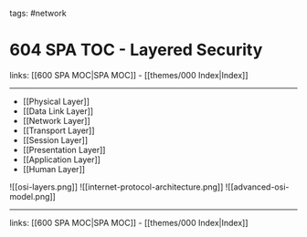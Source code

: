 tags: #network

# 604 SPA TOC - Layered Security

links: [[600 SPA MOC|SPA MOC]] - [[themes/000 Index|Index]]

---

- [[Physical Layer]]
- [[Data Link Layer]]
- [[Network Layer]]
- [[Transport Layer]]
- [[Session Layer]]
- [[Presentation Layer]]
- [[Application Layer]]
- [[Human Layer]]

![[osi-layers.png]] 
![[internet-protocol-architecture.png]]
![[advanced-osi-model.png]]

---
links: [[600 SPA MOC|SPA MOC]] - [[themes/000 Index|Index]]